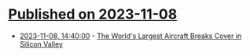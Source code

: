 # [Published on 2023-11-08](index.md)

* [2023-11-08, 14:40:00](https://news.slashdot.org/story/23/11/08/1432253/the-worlds-largest-aircraft-breaks-cover-in-silicon-valley?utm_source=rss1.0mainlinkanon&utm_medium=feed) - [The World's Largest Aircraft Breaks Cover in Silicon Valley](https://news.slashdot.org/story/23/11/08/1432253/the-worlds-largest-aircraft-breaks-cover-in-silicon-valley?utm_source=rss1.0mainlinkanon&utm_medium=feed)
